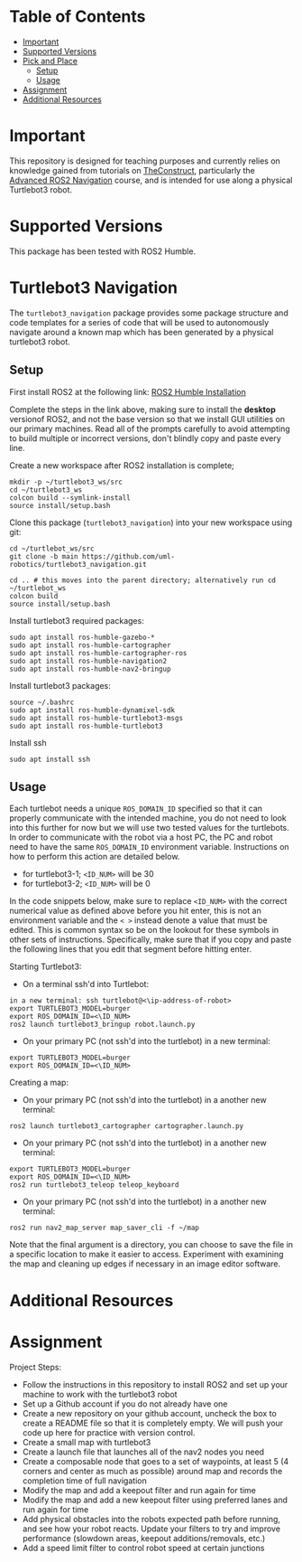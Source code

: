 # Table of Contents

- [Important](#important) 
- [Supported Versions](#supported-versions)
- [Pick and Place](#pick-and-place)
  - [Setup](#setup)
  - [Usage](#usage)
- [Assignment](#assignment)
- [Additional Resources](#additional-resources)

# Important
This repository is designed for teaching purposes and currently relies on knowledge gained from tutorials on [TheConstruct](https://app.theconstruct.ai/), particularly the [Advanced ROS2 Navigation](https://app.theconstruct.ai/courses/116) course, and is intended for use along a physical Turtlebot3 robot.

# Supported Versions
This package has been tested with ROS2 Humble.

# Turtlebot3 Navigation
The `turtlebot3_navigation` package provides some package structure and code templates for a series of code that will be used to autonomously navigate around a known map which has been generated by a physical turtlebot3 robot.  

## Setup

First install ROS2 at the following link:
[ROS2 Humble Installation](https://docs.ros.org/en/humble/Installation/Ubuntu-Install-Debians.html)

Complete the steps in the link above, making sure to install the **desktop** versionof ROS2, and not the base version so that we install GUI utilities on our primary machines. 
Read all of the prompts carefully to avoid attempting to build multiple or incorrect versions, don't blindly copy and paste every line.

Create a new workspace after ROS2 installation is complete;
```
mkdir -p ~/turtlebot3_ws/src
cd ~/turtlebot3_ws
colcon build --symlink-install
source install/setup.bash
```

Clone this package (`turtlebot3_navigation`) into your new workspace using git:
```
cd ~/turtlebot_ws/src
git clone -b main https://github.com/uml-robotics/turtlebot3_navigation.git

cd .. # this moves into the parent directory; alternatively run cd ~/turtlebot_ws
colcon build
source install/setup.bash
```

Install turtlebot3 required packages:
```
sudo apt install ros-humble-gazebo-*
sudo apt install ros-humble-cartographer
sudo apt install ros-humble-cartographer-ros
sudo apt install ros-humble-navigation2
sudo apt install ros-humble-nav2-bringup
```

Install turtlebot3 packages:
```
source ~/.bashrc
sudo apt install ros-humble-dynamixel-sdk
sudo apt install ros-humble-turtlebot3-msgs
sudo apt install ros-humble-turtlebot3
```

Install ssh
```
sudo apt install ssh
```

## Usage
Each turtlebot needs a unique `ROS_DOMAIN_ID` specified so that it can properly communicate with the intended machine, you do not need to look into this further for now but we will use two tested values for the turtlebots. In order to communicate with the robot via a host PC, the PC and robot need to have the same `ROS_DOMAIN_ID` environment variable. Instructions on how to perform this action are detailed below.
- for turtlebot3-1; `<ID_NUM>` will be 30
- for turtlebot3-2; `<ID_NUM>` will be 0

In the code snippets below, make sure to replace `<ID_NUM>` with the correct numerical value as defined above before you hit enter, this is not an environment variable and the `< >` instead denote a value that must be edited. This is common syntax so be on the lookout for these symbols in other sets of instructions. Specifically, make sure that if you copy and paste the following lines that you edit that segment before hitting enter.

Starting Turtlebot3:

- On a terminal ssh'd into Turtlebot:
```
in a new terminal: ssh turtlebot@<\ip-address-of-robot>
export TURTLEBOT3_MODEL=burger
export ROS_DOMAIN_ID=<\ID_NUM>
ros2 launch turtlebot3_bringup robot.launch.py
```

- On your primary PC (not ssh'd into the turtlebot) in a new terminal:
```
export TURTLEBOT3_MODEL=burger
export ROS_DOMAIN_ID=<\ID_NUM>
```

Creating a map:

- On your primary PC (not ssh'd into the turtlebot) in a another new terminal:
```
ros2 launch turtlebot3_cartographer cartographer.launch.py
```

- On your primary PC (not ssh'd into the turtlebot) in a another new terminal:
```
export TURTLEBOT3_MODEL=burger
export ROS_DOMAIN_ID=<\ID_NUM>
ros2 run turtlebot3_teleop teleop_keyboard
```

- On your primary PC (not ssh'd into the turtlebot) in a another new terminal:
```
ros2 run nav2_map_server map_saver_cli -f ~/map
```

Note that the final argument is a directory, you can choose to save the file in a specific location to make it easier to access.
Experiment with examining the map and cleaning up edges if necessary in an image editor software.

# Additional Resources

# Assignment

Project Steps:

- Follow the instructions in this repository to install ROS2 and set up your machine to work with the turtlebot3 robot
- Set up a Github account if you do not already have one
- Create a new repository on your github account, uncheck the box to create a README file so that it is completely empty. We will push your code up here for practice with version control.
- Create a small map with turtlebot3
- Create a launch file that launches all of the nav2 nodes you need
- Create a composable node that goes to a set of waypoints, at least 5 (4 corners and center as much as possible) around map and records the completion time of full navigation
- Modify the map and add a keepout filter and run again for time
- Modify the map and add a new keepout filter using preferred lanes and run again for time
- Add physical obstacles into the robots expected path before running, and see how your robot reacts. Update your filters to try and improve performance (slowdown areas, keepout additions/removals, etc.)
- Add a speed limit filter to control robot speed at certain junctions